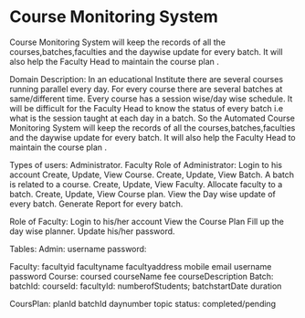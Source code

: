 # Course Monitoring System
Course Monitoring System will keep the records of all the courses,batches,faculties and the daywise update for every batch. It will also help the Faculty Head to maintain the course plan .

Domain Description:
In an educational  Institute there are several courses running parallel  every day. For every course there are several batches at same/different time. Every course has a session wise/day wise schedule. It will be difficult for the Faculty Head to know the status of every batch i.e what is the session taught at each day in a batch.
So the Automated Course Monitoring System will keep the records of all the courses,batches,faculties and the daywise update for every batch. It will also help the Faculty Head to maintain the course plan .

Types of users:
Administrator.
Faculty
Role of Administrator:
Login to his account
Create, Update, View Course.
Create, Update, View Batch. A batch is related to a course. 
Create, Update, View Faculty.
Allocate faculty to a batch.
Create, Update, View Course plan.
View the Day wise update of every batch.
 Generate Report for every batch.

Role of Faculty:
Login to his/her account
View the Course Plan
Fill up the day wise planner.
Update his/her password.

Tables:
Admin:
username
password:

Faculty:
facultyid
facultyname
facultyaddress
mobile
email 
username
password
Course:
coursed
courseName
fee
courseDescription
Batch:
batchId:
courseId:
facultyId:
numberofStudents;
batchstartDate
duration 

CoursPlan:
planId
batchId
daynumber
topic
status: completed/pending
